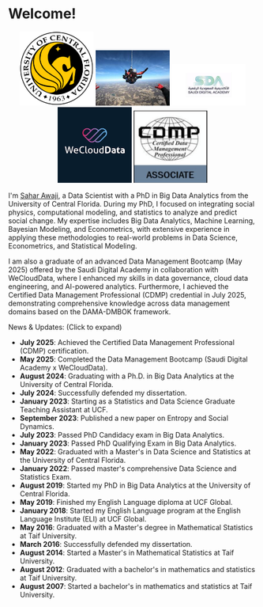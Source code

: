 # Welcome!
<p align="center">
  <img src="https://github.com/SaharAwaji/personal-website/blob/main/logo%20of%20ucf.png" width="150"/>
  <img src="https://github.com/S7orx/portfolio/blob/main/skydiving%20.jpeg" width="150"/>
  <img src="https://github.com/SaharAwaji/portfolio/blob/main/SDA.jpeg" width="150"/>
  <img src="https://github.com/SaharAwaji/portfolio/blob/main/wedata.png" width="150"/>
  <img src="https://github.com/SaharAwaji/portfolio/blob/main/CDMP.png" width="150"/>



</p>


I'm [Sahar Awaji](https://www.linkedin.com/in/sahar-awaji-a82537b1/), a Data Scientist with a PhD in Big Data Analytics from the University of Central Florida. During my PhD, I focused on integrating social physics, computational modeling, and statistics to analyze and predict social change. My expertise includes Big Data Analytics, Machine Learning, Bayesian Modeling, and Econometrics, with extensive experience in applying these methodologies to real-world problems in Data Science, Econometrics, and Statistical Modeling.

I am also a graduate of an advanced Data Management Bootcamp (May 2025) offered by the Saudi Digital Academy in collaboration with WeCloudData, where I enhanced my skills in data governance, cloud data engineering, and AI-powered analytics. Furthermore, I achieved the Certified Data Management Professional (CDMP) credential in July 2025, demonstrating comprehensive knowledge across data management domains based on the DAMA-DMBOK framework.


<summary>News & Updates: (Click to expand)</summary>

- **July 2025**: Achieved the Certified Data Management Professional (CDMP) certification.
- **May 2025**: Completed the Data Management Bootcamp (Saudi Digital Academy x WeCloudData).
- **August 2024**: Graduating with a Ph.D. in Big Data Analytics at the University of Central Florida.
- **July 2024**: Successfully defended my dissertation.
- **January 2023**: Starting as a Statistics and Data Science Graduate Teaching Assistant at UCF.
- **September 2023**: Published a new paper on Entropy and Social Dynamics.
- **July 2023**: Passed PhD Candidacy exam in Big Data Analytics.
- **January 2023**: Passed PhD Qualifying Exam in Big Data Analytics.
- **May 2022**: Graduated with a Master's in Data Science and Statistics at the University of Central Florida.
- **January 2022**: Passed master's comprehensive Data Science and Statistics Exam.
- **August 2019**: Started my PhD in Big Data Analytics at the University of Central Florida.
- **May 2019**: Finished my English Language diploma at UCF Global.
- **January 2018**: Started my English Language program at the English Language Institute (ELI) at UCF Global.
- **May 2016**: Graduated with a Master's degree in Mathematical Statistics at Taif University.
- **March 2016**: Successfully defended my dissertation.
- **August 2014**: Started a Master's in Mathematical Statistics at Taif University.
- **August 2012**: Graduated with a bachelor's in mathematics and statistics at Taif University.
- **August 2007**: Started a bachelor's in mathematics and statistics at Taif University.

